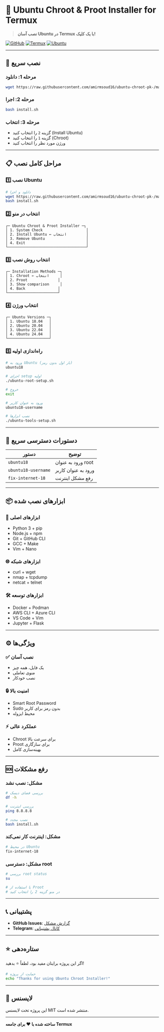 # 🐧 Ubuntu Chroot & Proot Installer for Termux

> **نصب آسان Ubuntu در Termux با یک کلیک!**

[![GitHub](https://img.shields.io/badge/GitHub-Repository-blue?style=flat&logo=github)](https://github.com/amirmsoud16/ubuntu-chroot-pk-)
[![Termux](https://img.shields.io/badge/Termux-Compatible-green?style=flat&logo=android)](https://termux.dev/)
[![Ubuntu](https://img.shields.io/badge/Ubuntu-18.04%20%7C%2020.04%20%7C%2022.04%20%7C%2024.04-orange?style=flat&logo=ubuntu)](https://ubuntu.com/)

---

## 🚀 نصب سریع

### مرحله 1: دانلود
```bash
wget https://raw.githubusercontent.com/amirmsoud16/ubuntu-chroot-pk-/main/install.sh
```

### مرحله 2: اجرا
```bash
bash install.sh
```

### مرحله 3: انتخاب
- گزینه `2` را انتخاب کنید (Install Ubuntu)
- گزینه `1` را انتخاب کنید (Chroot)
- ورژن مورد نظر را انتخاب کنید

---

## 📋 مراحل کامل نصب

### 1️⃣ **نصب Ubuntu**
```bash
# دانلود و اجرا
wget https://raw.githubusercontent.com/amirmsoud16/ubuntu-chroot-pk-/main/install.sh
bash install.sh
```

### 2️⃣ **انتخاب در منو**
```
┌─ Ubuntu Chroot & Proot Installer ─┐
│ 1. System Check                    │
│ 2. Install Ubuntu ← انتخاب         │
│ 3. Remove Ubuntu                   │
│ 4. Exit                            │
└────────────────────────────────────┘
```

### 3️⃣ **انتخاب روش نصب**
```
┌─ Installation Methods ─┐
│ 1. Chroot ← انتخاب     │
│ 2. Proot              │
│ 3. Show comparison     │
│ 4. Back               │
└───────────────────────┘
```

### 4️⃣ **انتخاب ورژن**
```
┌─ Ubuntu Versions ─┐
│ 1. Ubuntu 18.04   │
│ 2. Ubuntu 20.04   │
│ 3. Ubuntu 22.04   │
│ 4. Ubuntu 24.04   │
└───────────────────┘
```

### 5️⃣ **راه‌اندازی اولیه**
```bash
# ورود به Ubuntu (بار اول بدون رمز)
ubuntu18

# اجرای setup اولیه
./ubuntu-root-setup.sh

# خروج
exit

# ورود به عنوان کاربر
ubuntu18-username

# نصب ابزارها
./ubuntu-tools-setup.sh
```

---

## 🎯 دستورات دسترسی سریع

| دستور | توضیح |
|-------|-------|
| `ubuntu18` | ورود به عنوان root |
| `ubuntu18-username` | ورود به عنوان کاربر |
| `fix-internet-18` | رفع مشکل اینترنت |

---

## 📦 ابزارهای نصب شده

### 🔧 **ابزارهای اصلی**
- Python 3 + pip
- Node.js + npm
- Git + GitHub CLI
- GCC + Make
- Vim + Nano

### 🌐 **ابزارهای شبکه**
- curl + wget
- nmap + tcpdump
- netcat + telnet

### 🛠️ **ابزارهای توسعه**
- Docker + Podman
- AWS CLI + Azure CLI
- VS Code + Vim
- Jupyter + Flask

---

## ⚙️ ویژگی‌ها

### ✅ **نصب آسان**
- یک فایل، همه چیز
- منوی تعاملی
- نصب خودکار

### 🔒 **امنیت بالا**
- Smart Root Password
- Sudo بدون رمز برای کاربر
- محیط ایزوله

### ⚡ **عملکرد عالی**
- Chroot برای سرعت بالا
- Proot برای سازگاری
- بهینه‌سازی کامل

---

## 🆘 رفع مشکلات

### **مشکل: نصب نشد**
```bash
# بررسی فضای دیسک
df -h

# بررسی اینترنت
ping 8.8.8.8

# نصب مجدد
bash install.sh
```

### **مشکل: اینترنت کار نمی‌کند**
```bash
# در محیط Ubuntu
fix-internet-18
```

### **مشکل: دسترسی root**
```bash
# بررسی root status
su

# یا استفاده از Proot
# در منو گزینه 2 را انتخاب کنید
```

---

## 📞 پشتیبانی

- **GitHub Issues**: [گزارش مشکل](https://github.com/amirmsoud16/ubuntu-chroot-pk-/issues)
- **Telegram**: [کانال پشتیبانی](https://t.me/ubuntu_chroot_support)

---

## ⭐ ستاره‌دهی

اگر این پروژه برایتان مفید بود، لطفاً ⭐ بدهید!

```bash
# حمایت از پروژه
echo "Thanks for using Ubuntu Chroot Installer!"
```

---

## 📄 لایسنس

این پروژه تحت لایسنس MIT منتشر شده است.

---

**ساخته شده با ❤️ برای جامعه Termux** 
